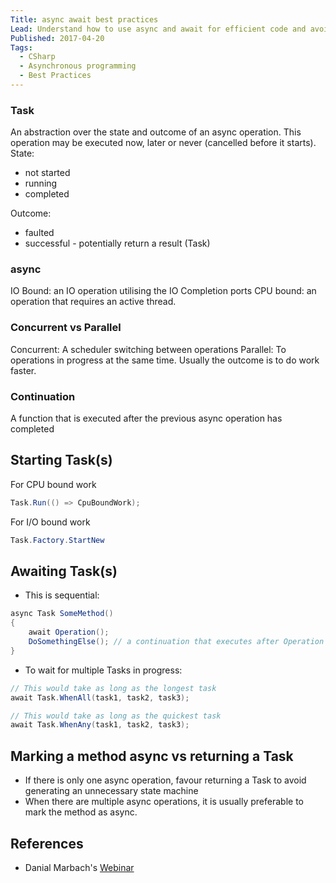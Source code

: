 ```yaml
---
Title: async await best practices
Lead: Understand how to use async and await for efficient code and avoid surprises.
Published: 2017-04-20
Tags:
  - CSharp
  - Asynchronous programming
  - Best Practices
---
```


### Task

An abstraction over the state and outcome of an async operation. This operation may be executed now, later or never (cancelled before it starts).
State:

- not started
- running
- completed

Outcome:

- faulted
- successful - potentially return a result (Task<TResult>)

### async

IO Bound: an IO operation utilising the IO Completion ports
CPU bound: an operation that requires an active thread.

### Concurrent vs Parallel

Concurrent: A scheduler switching between operations
Parallel: To operations in progress at the same time. Usually the outcome is to do work faster.

### Continuation

A function that is executed after the previous async operation has completed

## Starting Task(s)

For CPU bound work

```csharp
Task.Run(() => CpuBoundWork);
```

For I/O bound work

```csharp
Task.Factory.StartNew
```

## Awaiting Task(s)

- This is sequential:

```csharp
async Task SomeMethod()
{
    await Operation();
    DoSomethingElse(); // a continuation that executes after Operation
}
```

- To wait for multiple Tasks in progress:

```csharp
// This would take as long as the longest task
await Task.WhenAll(task1, task2, task3);

// This would take as long as the quickest task
await Task.WhenAny(task1, task2, task3);

```

## Marking a method async vs returning a Task

- If there is only one async operation, favour returning a Task to avoid generating an unnecessary state machine
- When there are multiple async operations, it is usually preferable to mark the method as async.

## References

- Danial Marbach's [Webinar](https://particular.net/webinars/async-await-best-practices#asynchronous-programming-definition)
